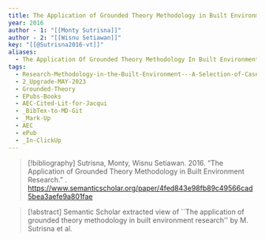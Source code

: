 ```yaml
---
title: The Application of Grounded Theory Methodology in Built Environment Research
year: 2016
author - 1: "[[Monty Sutrisna]]"
author - 2: "[[Wisnu Setiawan]]"
key: "[[@Sutrisna2016-vt]]"
aliases:
  - The Application Of Grounded Theory Methodology In Built Environment Research
tags:
  - Research-Methodology-in-the-Built-Environment---A-Selection-of-Case-Studies
  - 2_Upgrade-MAY-2023
  - Grounded-Theory
  - EPubs-Books
  - AEC-Cited-Lit-for-Jacqui
  - _BibTex-to-MD-Git
  - _Mark-Up
  - AEC
  - ePub
  - _In-ClickUp
---
```


> [!bibliography]
> Sutrisna, Monty, Wisnu Setiawan. 2016. “The Application of Grounded Theory Methodology in Built Environment Research.” . https://www.semanticscholar.org/paper/4fed843e98fb89c49566cad5bea3aefe9a801fae

> [!abstract]
> Semantic Scholar extracted view of ``The application of grounded theory methodology in built environment research'' by M. Sutrisna et al.